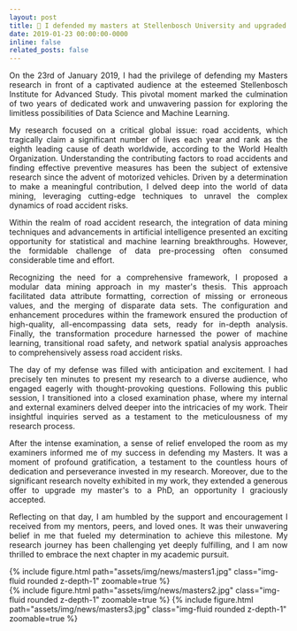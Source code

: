 ```yaml
---
layout: post
title: 🔼 I defended my masters at Stellenbosch University and upgraded to PhD status
date: 2019-01-23 00:00:00-0000
inline: false
related_posts: false
---
```


<p align="justify">
On the 23rd of January 2019, I had the privilege of defending my Masters research in front of a captivated audience at the esteemed Stellenbosch Institute for Advanced Study. This pivotal moment marked the culmination of two years of dedicated work and unwavering passion for exploring the limitless possibilities of Data Science and Machine Learning.
</p>
<p align="justify">
My research focused on a critical global issue: road accidents, which tragically claim a significant number of lives each year and rank as the eighth leading cause of death worldwide, according to the World Health Organization. Understanding the contributing factors to road accidents and finding effective preventive measures has been the subject of extensive research since the advent of motorized vehicles. Driven by a determination to make a meaningful contribution, I delved deep into the world of data mining, leveraging cutting-edge techniques to unravel the complex dynamics of road accident risks.
</p>
<p align="justify">
Within the realm of road accident research, the integration of data mining techniques and advancements in artificial intelligence presented an exciting opportunity for statistical and machine learning breakthroughs. However, the formidable challenge of data pre-processing often consumed considerable time and effort.
</p>
<p align="justify">
Recognizing the need for a comprehensive framework, I proposed a modular data mining approach in my master's thesis. This approach facilitated data attribute formatting, correction of missing or erroneous values, and the merging of disparate data sets. The configuration and enhancement procedures within the framework ensured the production of high-quality, all-encompassing data sets, ready for in-depth analysis. Finally, the transformation procedure harnessed the power of machine learning, transitional road safety, and network spatial analysis approaches to comprehensively assess road accident risks.
</p>
<p align="justify">
The day of my defense was filled with anticipation and excitement. I had precisely ten minutes to present my research to a diverse audience, who engaged eagerly with thought-provoking questions. Following this public session, I transitioned into a closed examination phase, where my internal and external examiners delved deeper into the intricacies of my work. Their insightful inquiries served as a testament to the meticulousness of my research process.
</p>
<p align="justify">
After the intense examination, a sense of relief enveloped the room as my examiners informed me of my success in defending my Masters. It was a moment of profound gratification, a testament to the countless hours of dedication and perseverance invested in my research. Moreover, due to the significant research novelty exhibited in my work, they extended a generous offer to upgrade my master's to a PhD, an opportunity I graciously accepted.
</p>
<p align="justify">
Reflecting on that day, I am humbled by the support and encouragement I received from my mentors, peers, and loved ones. It was their unwavering belief in me that fueled my determination to achieve this milestone. My research journey has been challenging yet deeply fulfilling, and I am now thrilled to embrace the next chapter in my academic pursuit.
</p>
<div class="row mt-3">
    <div class="col-sm mt-3 mt-md-0">
        {% include figure.html path="assets/img/news/masters1.jpg" class="img-fluid rounded z-depth-1" zoomable=true %}
    </div>
    <div class="col-sm mt-3 mt-md-0">
        {% include figure.html path="assets/img/news/masters2.jpg" class="img-fluid rounded z-depth-1" zoomable=true %}
        {% include figure.html path="assets/img/news/masters3.jpg" class="img-fluid rounded z-depth-1" zoomable=true %}
    </div>
</div>
